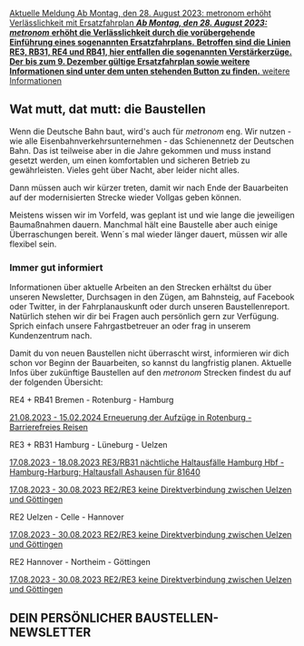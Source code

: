 [Aktuelle Meldung Ab Montag, den 28. August 2023: metronom erhöht Verlässlichkeit mit Ersatzfahrplan *****Ab Montag, den 28. August 2023**:*** ***metronom*** **erhöht die Verlässlichkeit durch die vorübergehende Einführung eines sogenannten Ersatzfahrplans.** **Betroffen sind die Linien RE3, RB31, RE4 und RB41, hier entfallen die sogenannten Verstärkerzüge.** **Der** **bis zum 9. Dezember gültige Ersatzfahrplan sowie weitere Informationen sind unter dem unten stehenden Button zu finden.** weitere Informationen](https://www.der-metronom.de/aktuell/ersatzfahrplan/)

Wat mutt, dat mutt: die Baustellen
----------

Wenn die Deutsche Bahn baut, wird's auch für *metronom* eng.
Wir nutzen - wie alle Eisenbahnverkehrsunternehmen - das Schienennetz der Deutschen Bahn. Das ist teilweise aber in die Jahre gekommen und muss instand gesetzt werden, um einen komfortablen und sicheren Betrieb zu gewährleisten. Vieles geht über Nacht, aber leider nicht alles.

Dann müssen auch wir kürzer treten, damit wir nach Ende der Bauarbeiten auf der modernisierten Strecke wieder Vollgas geben können.

Meistens wissen wir im Vorfeld, was geplant ist und wie lange die jeweiligen Baumaßnahmen dauern. Manchmal hält eine Baustelle aber auch einige Überraschungen bereit. Wenn´s mal wieder länger dauert, müssen wir alle flexibel sein.

### Immer gut informiert ###

Informationen über aktuelle Arbeiten an den Strecken erhältst du über unseren Newsletter, Durchsagen in den Zügen, am Bahnsteig, auf Facebook oder Twitter, in der Fahrplanauskunft oder durch unseren Baustellenreport. Natürlich stehen wir dir bei Fragen auch persönlich gern zur Verfügung. Sprich einfach unsere Fahrgastbetreuer an oder frag in unserem Kundenzentrum nach.

Damit du von neuen Baustellen nicht überrascht wirst, informieren wir dich schon vor Beginn der Bauarbeiten, so kannst du langfristig planen. Aktuelle Infos über zukünftige Baustellen auf den *metronom* Strecken findest du auf der folgenden Übersicht:

RE4 + RB41 Bremen - Rotenburg - Hamburg

[21.08.2023 - 15.02.2024 Erneuerung der Aufzüge in Rotenburg - Barrierefreies Reisen](https://www.der-metronom.de/baustellen/erneuerung-der-aufzuege-in-rotenburg-barrierefreies-reisen/)

RE3 + RB31 Hamburg - Lüneburg - Uelzen

[17.08.2023 - 18.08.2023 RE3/RB31 nächtliche Haltausfälle Hamburg Hbf - Hamburg-Harburg; Haltausfall Ashausen für 81640](https://www.der-metronom.de/baustellen/re3-rb31-naechtliche-haltausfaelle-hamburg-hbf-hamburg-harburg-haltausfall-ashausen-fuer-81640/)

[17.08.2023 - 30.08.2023 RE2/RE3 keine Direktverbindung zwischen Uelzen und Göttingen](https://www.der-metronom.de/baustellen/re2-re3-keine-direktverbindung-zwischen-uelzen-und-goettingen-2/)

RE2 Uelzen - Celle - Hannover

[17.08.2023 - 30.08.2023 RE2/RE3 keine Direktverbindung zwischen Uelzen und Göttingen](https://www.der-metronom.de/baustellen/re2-re3-keine-direktverbindung-zwischen-uelzen-und-goettingen-2/)

RE2 Hannover - Northeim - Göttingen

[17.08.2023 - 30.08.2023 RE2/RE3 keine Direktverbindung zwischen Uelzen und Göttingen](https://www.der-metronom.de/baustellen/re2-re3-keine-direktverbindung-zwischen-uelzen-und-goettingen-2/)

DEIN PERSÖNLICHER BAUSTELLEN-NEWSLETTER
----------
